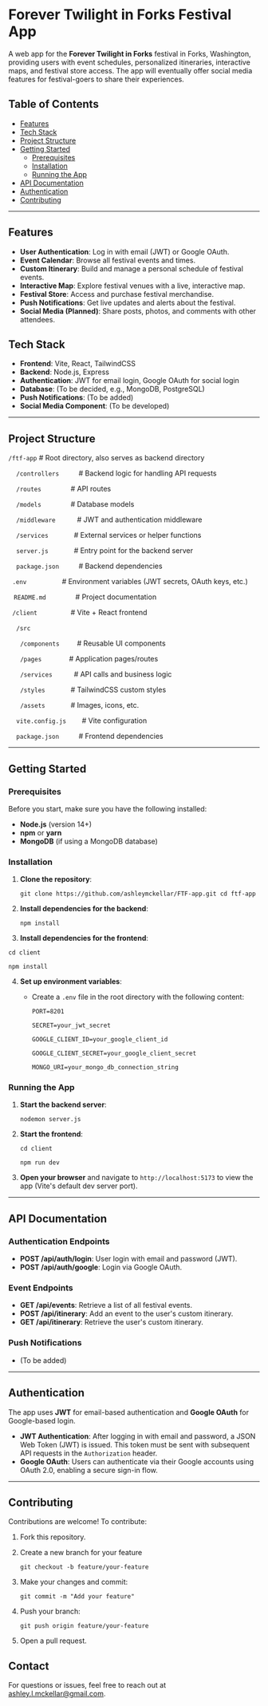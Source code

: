 Forever Twilight in Forks Festival App
======================================

A web app for the **Forever Twilight in Forks** festival in Forks, Washington, providing users with event schedules, personalized itineraries, interactive maps, and festival store access. The app will eventually offer social media features for festival-goers to share their experiences.

Table of Contents
-----------------

-   [Features](#features)
-   [Tech Stack](#tech-stack)
-   [Project Structure](#project-structure)
-   [Getting Started](#getting-started)
    -   [Prerequisites](#prerequisites)
    -   [Installation](#installation)
    -   [Running the App](#running-the-app)
-   [API Documentation](#api-documentation)
-   [Authentication](#authentication)
-   [Contributing](#contributing)

* * * * *

Features
--------

-   **User Authentication**: Log in with email (JWT) or Google OAuth.
-   **Event Calendar**: Browse all festival events and times.
-   **Custom Itinerary**: Build and manage a personal schedule of festival events.
-   **Interactive Map**: Explore festival venues with a live, interactive map.
-   **Festival Store**: Access and purchase festival merchandise.
-   **Push Notifications**: Get live updates and alerts about the festival.
-   **Social Media (Planned)**: Share posts, photos, and comments with other attendees.

Tech Stack
----------

-   **Frontend**: Vite, React, TailwindCSS
-   **Backend**: Node.js, Express
-   **Authentication**: JWT for email login, Google OAuth for social login
-   **Database**: (To be decided, e.g., MongoDB, PostgreSQL)
-   **Push Notifications**: (To be added)
-   **Social Media Component**: (To be developed)

* * * * *

Project Structure
-----------------



`/ftf-app`                # Root directory, also serves as backend directory

    `/controllers`          # Backend logic for handling API requests

    `/routes`               # API routes

    `/models`               # Database models

    `/middleware`           # JWT and authentication middleware

    `/services`             # External services or helper functions

    `server.js`             # Entry point for the backend server

    `package.json`          # Backend dependencies

  `.env`                  # Environment variables (JWT secrets, OAuth keys, etc.)

 ` README.md`               # Project documentation

   `/client`                 # Vite + React frontend

    `/src`

      `/components`         # Reusable UI components

      `/pages`              # Application pages/routes

      `/services`           # API calls and business logic

      `/styles`             # TailwindCSS custom styles

      `/assets`             # Images, icons, etc.

    `vite.config.js`        # Vite configuration

    `package.json`          # Frontend dependencies

* * * * *

Getting Started
---------------

### Prerequisites

Before you start, make sure you have the following installed:

-   **Node.js** (version 14+)
-   **npm** or **yarn**
-   **MongoDB** (if using a MongoDB database)

### Installation

1.  **Clone the repository**:

    `git clone https://github.com/ashleymckellar/FTF-app.git
    cd ftf-app`

2.  **Install dependencies for the backend**:

    `npm install`

3.  **Install dependencies for the frontend**:

  `cd client`

  `npm install`

4. **Set up environment variables**:

    -   Create a `.env` file in the root directory with the following content:

      

        `PORT=8201`
        
        `SECRET=your_jwt_secret`
        
        `GOOGLE_CLIENT_ID=your_google_client_id`
        
        `GOOGLE_CLIENT_SECRET=your_google_client_secret`
        
        `MONGO_URI=your_mongo_db_connection_string`

### Running the App

1.  **Start the backend server**:

    `nodemon server.js`

2.  **Start the frontend**:

    `cd client`
    
    `npm run dev`

4.  **Open your browser** and navigate to `http://localhost:5173` to view the app (Vite's default dev server port).

* * * * *

API Documentation
-----------------

### Authentication Endpoints

-   **POST /api/auth/login**: User login with email and password (JWT).
-   **POST /api/auth/google**: Login via Google OAuth.

### Event Endpoints

-   **GET /api/events**: Retrieve a list of all festival events.
-   **POST /api/itinerary**: Add an event to the user's custom itinerary.
-   **GET /api/itinerary**: Retrieve the user's custom itinerary.

### Push Notifications

-   (To be added)

* * * * *

Authentication
--------------

The app uses **JWT** for email-based authentication and **Google OAuth** for Google-based login.

-   **JWT Authentication**: After logging in with email and password, a JSON Web Token (JWT) is issued. This token must be sent with subsequent API requests in the `Authorization` header.
-   **Google OAuth**: Users can authenticate via their Google accounts using OAuth 2.0, enabling a secure sign-in flow.

* * * * *

Contributing
------------

Contributions are welcome! To contribute:

1.  Fork this repository.
2.  Create a new branch for your feature

    `git checkout -b feature/your-feature`

3.  Make your changes and commit:

    `git commit -m "Add your feature"`

4.  Push your branch:

    `git push origin feature/your-feature`

5.  Open a pull request.

Contact
------------

For questions or issues, feel free to reach out at ashley.l.mckellar@gmail.com.
